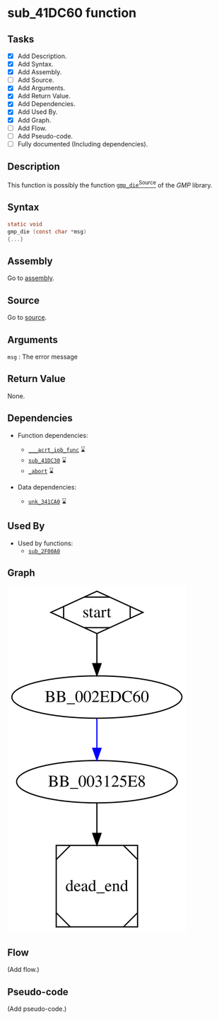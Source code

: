 # sub_41DC60 function

## Tasks

- [X] Add Description.
- [X] Add Syntax.
- [X] Add Assembly.
- [ ] Add Source.
- [X] Add Arguments.
- [X] Add Return Value.
- [X] Add Dependencies.
- [X] Add Used By.
- [X] Add Graph.
- [ ] Add Flow.
- [ ] Add Pseudo-code.
- [ ] Fully documented (Including dependencies).

## Description

This function is possibly the function [`gmp_die`<sup>Source</sup>](https://github.com/idris-lang/Idris-dev/blob/master/rts/mini-gmp.c#L246) of the *GMP* library.

## Syntax

```c
static void
gmp_die (const char *msg)
{...}
```

## Assembly

Go to [assembly](../asm/sub_41DC60.asm).

## Source

Go to [source](../cc/sub_41DC60.cc).

## Arguments

`msg` : The error message

## Return Value

None.

## Dependencies

* Function dependencies:
  * [`___acrt_iob_func`](___acrt_iob_func.md) ⌛
  * [`sub_41DC30`](sub_41DC30.md) ⌛
  * [`_abort`](_abort.md) ⌛

* Data dependencies:
  * [`unk_341CA0`](unk_341CA0.md) ⌛

## Used By

* Used by functions:
  * [`sub_2F00A0`](sub_2F00A0.md)

## Graph

![sub_41DC60 Graph](../svg/sub_41DC60.svg "sub_41DC60 Graph")

## Flow

(Add flow.)

## Pseudo-code

(Add pseudo-code.)


